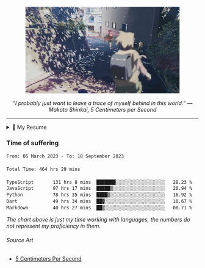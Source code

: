 <p align="center"><img src="asset/header.jpg" width="80%"/></p>
<p align="center"><i>“I probably just want to leave a trace of myself behind in this world.” ― Makoto Shinkai, 5 Centimeters per Second</i></p>

---

<details>
  <summary>📃 My Resume</summary>

### Education

- 📖 **Computer Science**\
📆 10/2021 - present\
📍 **Thang Long University** - Hoang Mai, Hanoi, Vietnam

### Experience

<img align="right" src="https://img.shields.io/badge/Next.js-black?style=flat&logo=next.js&logoColor=white"/>
<img align="right" src="https://img.shields.io/badge/Ant_Design-ant?style=flat&logo=antdesign&logoColor=white&color=%230170FE"/>
<img align="right" src="https://img.shields.io/badge/node.js-6DA55F?style=flat&logo=node.js&logoColor=white"/>


- 👨‍💻 **Frontend Web Intern**\
📆 07/2023 - present\
📍 **MQ ICT Solutions** - Hoang Mai, Hanoi, Vietnam
  
<!--
## Skills

<img align="right" src="https://img.shields.io/badge/Python-3776AB?logo=python&logoColor=white" />


**Programming**

<img align="right" src="https://img.shields.io/badge/Windows-0078D6?logo=windows&logoColor=white" />
-->

</details>

### Time of suffering

<!--START_SECTION:waka-->

```txt
From: 05 March 2023 - To: 18 September 2023

Total Time: 464 hrs 29 mins

TypeScript       131 hrs 8 mins  ███████░░░░░░░░░░░░░░░░░░   28.23 %
JavaScript       97 hrs 17 mins  █████▒░░░░░░░░░░░░░░░░░░░   20.94 %
Python           78 hrs 35 mins  ████▒░░░░░░░░░░░░░░░░░░░░   16.92 %
Dart             49 hrs 34 mins  ██▓░░░░░░░░░░░░░░░░░░░░░░   10.67 %
Markdown         40 hrs 27 mins  ██▒░░░░░░░░░░░░░░░░░░░░░░   08.71 %
```

<!--END_SECTION:waka-->

_The chart above is just my time working with languages, the numbers do not represent my proficiency in them._

###### Source Art

-  [5 Centimeters Per Second](https://wallhaven.cc/w/nrowq1)


